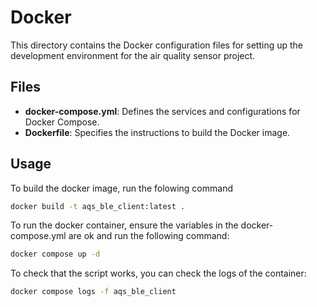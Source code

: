 # Docker

This directory contains the Docker configuration files for setting up the development environment for the air quality sensor project.

## Files

- **docker-compose.yml**: Defines the services and configurations for Docker Compose.
- **Dockerfile**: Specifies the instructions to build the Docker image.

## Usage

To build the docker image, run the folowing command

```bash
docker build -t aqs_ble_client:latest .
```

To run the docker container, ensure the variables in the docker-compose.yml are ok and run the following command:

```bash
docker compose up -d
```

To check that the script works, you can check the logs of the container:

```bash
docker compose logs -f aqs_ble_client
```